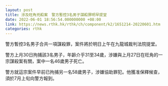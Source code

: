```yaml
---
layout: post
title: 涉及旺角兇殺案　警方暫控3名男子謀殺罪明早提堂　
date: 2022-06-01 18:56:54.000000000 +08:00
link: https://news.rthk.hk/rthk/ch/component/k2/1651214-20220601.htm
categories: rthk
---
```


警方暫控3名男子合共一項謀殺罪，案件將於明日上午在九龍城裁判法院提堂。

警方上月30日拘捕該3名男子，年齡介乎31至34歲，涉嫌與上月27日在旺角的一宗謀殺案有關，案中一名46歲男子死亡。

警方就這宗案件早前已拘捕另一名58歲男子，涉嫌協助罪犯。他獲准保釋候查，須於7月上旬向警方報到。
